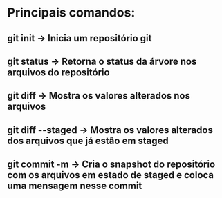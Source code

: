 # Principais comandos:
## git init -> Inicia um repositório git
## git status -> Retorna o status da árvore nos arquivos do repositório
## git diff -> Mostra os valores alterados nos arquivos
## git diff --staged -> Mostra os valores alterados dos arquivos que já estão em staged
## git commit -m -> Cria o snapshot do repositório com os arquivos em estado de staged e coloca uma mensagem nesse commit

